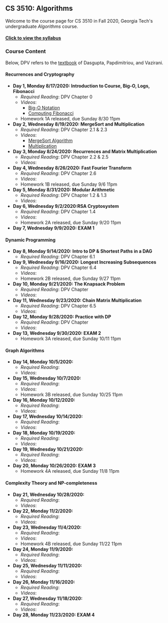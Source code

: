 

## CS 3510: Algorithms

Welcome to the course page for CS 3510 in Fall 2020, Georgia Tech's undergraduate *Algorithms* course.

#### [Click to view the syllabus](syllabus.html)

### Course Content

Below, DPV refers to the [textbook](https://www.amazon.com/Algorithms-Sanjoy-Dasgupta-ebook-dp-B006Z0QR3I/dp/B006Z0QR3I/ref=mt_other?_encoding=UTF8&me=&qid=1595806390) of Dasgupta, Papdimitriou, and Vazirani.

#### Recurrences and Cryptography

- **Day 1, Monday 8/17/2020: Introduction to Course, Big-O, Logs, Fibonacci** 
	- *Required Reading*: DPV Chapter 0
	- *Videos*:
		+ [Big-O Notation](https://drive.google.com/file/d/1TasXQW9B8PBBMwD3a1UU1Fr_eg4BI3oM/view?usp=sharing)
		+ [Computing Fibonacci](https://drive.google.com/file/d/1cl48vUD4tEl1A6Xfk2yovNV2fjCHZ1Bp/view?usp=sharing)
	- Homework 1A released, due Sunday 8/30 11pm
- **Day 2, Wednesday 8/19/2020: MergeSort and Multiplication** 
	- *Required Reading*: DPV Chapter 2.1 & 2.3
	- *Videos*: 
		+ [MergeSort Algorithm](https://drive.google.com/file/d/1D93m-PdzdtEoRfwdg8jhFQ6QWNB5x5P7/view?usp=sharing)
		+ [Multiplication](https://drive.google.com/file/d/1sVMqbOF4uZSlxWCxOUQ5eqxAz8M68pgp/view?usp=sharing)
- **Day 3, Monday 8/24/2020: Recurrences and Matrix Multiplication** 
	- *Required Reading*: DPV Chapter 2.2 & 2.5
	- *Videos*: 
- **Day 4, Wednesday 8/26/2020: Fast Fourier Transform** 
	- *Required Reading*: DPV Chapter 2.6
	- *Videos*: 
	- Homework 1B released, due Sunday 9/6 11pm
- **Day 5, Monday 8/31/2020: Modular Arithmetic** 
	- *Required Reading*: DPV Chapter 1.2 & 1.3
	- *Videos*: 
- **Day 6, Wednesday 9/2/2020:RSA Cryptosystem** 
	- *Required Reading*: DPV Chapter 1.4
	- *Videos*: 
	- Homework 2A released, due Sunday 9/20 11pm
- **Day 7, Wednesday 9/9/2020: EXAM 1** 

#### Dynamic Programming

- **Day 8, Monday 9/14/2020: Intro to DP & Shortest Paths in a DAG** 
	- *Required Reading*: DPV Chapter 6.1
- **Day 9, Wednesday 9/16/2020: Longest Increasing Subsequences** 
	- *Required Reading*: DPV Chapter 6.4
	- *Videos*: 
	- Homework 2B released, due Sunday 9/27 11pm
- **Day 10, Monday 9/21/2020: The Knapsack Problem** 
	- *Required Reading*: DPV Chapter 
	- *Videos*: 
- **Day 11, Wednesday 9/23/2020: Chain Matrix Multiplication** 
	- *Required Reading*: DPV Chapter 6.5
	- *Videos*: 
- **Day 12, Monday 9/28/2020: Practice with DP** 
	- *Required Reading*: DPV Chapter 
	- *Videos*:
- **Day 13, Wednesday 9/30/2020: EXAM 2** 
	- Homework 3A released, due Sunday 10/11 11pm

#### Graph Algorithms

- **Day 14, Monday 10/5/2020:** 
	- *Required Reading*:
	- *Videos*: 
- **Day 15, Wednesday 10/7/2020:** 
	- *Required Reading*:
	- *Videos*: 
	- Homework 3B released, due Sunday 10/25 11pm
- **Day 16, Monday 10/12/2020:** 
	- *Required Reading*:
	- *Videos*: 
- **Day 17, Wednesday 10/14/2020:** 
	- *Required Reading*:
	- *Videos*: 
- **Day 18, Monday 10/19/2020:** 
	- *Required Reading*:
	- *Videos*: 
- **Day 19, Wednesday 10/21/2020:** 
	- *Required Reading*:
	- *Videos*: 
- **Day 20, Monday 10/26/2020: EXAM 3** 
	- Homework 4A released, due Sunday 11/8 11pm

#### Complexity Theory and NP-completeness

- **Day 21, Wednesday 10/28/2020:** 
	- *Required Reading*:
	- *Videos*: 
- **Day 22, Monday 11/2/2020:** 
	- *Required Reading*:
	- *Videos*: 
- **Day 23, Wednesday 11/4/2020:** 
	- *Required Reading*:
	- *Videos*: 
	- Homework 4B released, due Sunday 11/22 11pm
- **Day 24, Monday 11/9/2020:** 
	- *Required Reading*:
	- *Videos*: 
- **Day 25, Wednesday 11/11/2020:** 
	- *Required Reading*:
	- *Videos*: 
- **Day 26, Monday 11/16/2020:** 
	- *Required Reading*:
	- *Videos*: 
- **Day 27, Wednesday 11/18/2020:** 
	- *Required Reading*:
	- *Videos*: 
- **Day 28, Monday 11/23/2020: EXAM 4** 
	

